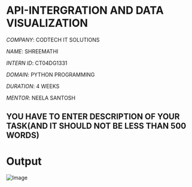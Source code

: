 # API-INTERGRATION AND DATA VISUALIZATION

*COMPANY*: CODTECH IT SOLUTIONS

*NAME*: SHREEMATHI

*INTERN ID*: CT04DG1331

*DOMAIN*: PYTHON PROGRAMMING

*DURATION*: 4 WEEKS

*MENTOR*: NEELA SANTOSH

## YOU HAVE TO ENTER DESCRIPTION OF YOUR TASK(AND IT SHOULD NOT BE LESS THAN 500 WORDS)
# Output
![Image](https://github.com/user-attachments/assets/6791b19a-a456-4fee-a41c-d1d9f036fe78)
